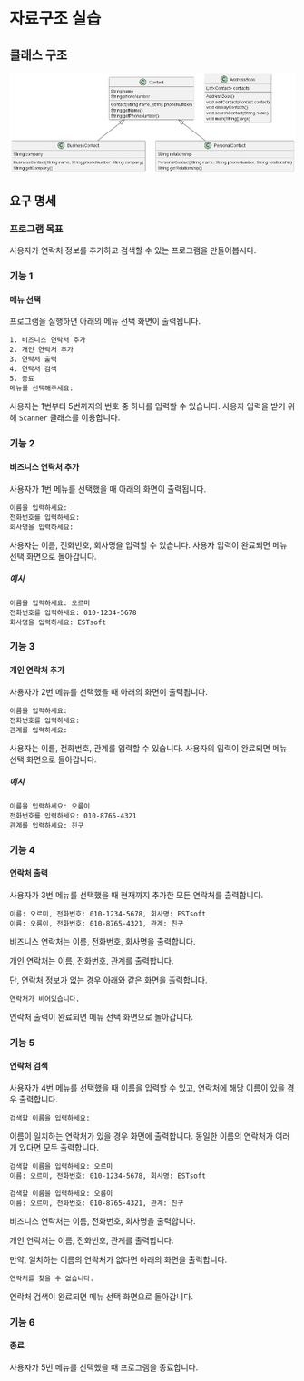 # 자료구조 실습

## 클래스 구조

![UML](./images/ContactUML.png)

## 요구 명세

### 프로그램 목표

사용자가 연락처 정보를 추가하고 검색할 수 있는 프로그램을 만들어봅시다.

### 기능 1

#### 메뉴 선택

프로그램을 실행하면 아래의 메뉴 선택 화면이 출력됩니다.

```
1. 비즈니스 연락처 추가
2. 개인 연락처 추가
3. 연락처 출력
4. 연락처 검색
5. 종료
메뉴를 선택해주세요: 
````

사용자는 1번부터 5번까지의 번호 중 하나를 입력할 수 있습니다. 사용자 입력을 받기 위해 `Scanner` 클래스를 이용합니다.

### 기능 2

#### 비즈니스 연락처 추가

사용자가 1번 메뉴를 선택했을 때 아래의 화면이 출력됩니다.

```
이름을 입력하세요: 
전화번호를 입력하세요: 
회사명을 입력하세요: 
```

사용자는 이름, 전화번호, 회사명을 입력할 수 있습니다. 사용자 입력이 완료되면 메뉴 선택 화면으로 돌아갑니다.

##### 예시

```
이름을 입력하세요: 오르미
전화번호를 입력하세요: 010-1234-5678
회사명을 입력하세요: ESTsoft
```

### 기능 3

#### 개인 연락처 추가

사용자가 2번 메뉴를 선택했을 때 아래의 화면이 출력됩니다.

```
이름을 입력하세요: 
전화번호를 입력하세요: 
관계를 입력하세요: 
```

사용자는 이름, 전화번호, 관계를 입력할 수 있습니다. 사용자의 입력이 완료되면 메뉴 선택 화면으로 돌아갑니다.

##### 예시

```
이름을 입력하세요: 오름이
전화번호를 입력하세요: 010-8765-4321
관계를 입력하세요: 친구
```

### 기능 4

#### 연락처 출력

사용자가 3번 메뉴를 선택했을 때 현재까지 추가한 모든 연락처를 출력합니다.

```
이름: 오르미, 전화번호: 010-1234-5678, 회사명: ESTsoft
이름: 오름이, 전화번호: 010-8765-4321, 관계: 친구
```

비즈니스 연락처는 이름, 전화번호, 회사명을 출력합니다.

개인 연락처는 이름, 전화번호, 관계를 출력합니다.

단, 연락처 정보가 없는 경우 아래와 같은 화면을 출력합니다.

```
연락처가 비어있습니다.
```

연락처 출력이 완료되면 메뉴 선택 화면으로 돌아갑니다.

### 기능 5

#### 연락처 검색

사용자가 4번 메뉴를 선택했을 때 이름을 입력할 수 있고, 연락처에 해당 이름이 있을 경우 출력합니다.

```
검색할 이름을 입력하세요: 
```

이름이 일치하는 연락처가 있을 경우 화면에 출력합니다. 동일한 이름의 연락처가 여러 개 있다면 모두 출력합니다.

```
검색할 이름을 입력하세요: 오르미
이름: 오르미, 전화번호: 010-1234-5678, 회사명: ESTsoft
```

```
검색할 이름을 입력하세요: 오름이
이름: 오르미, 전화번호: 010-8765-4321, 관계: 친구
```

비즈니스 연락처는 이름, 전화번호, 회사명을 출력합니다.

개인 연락처는 이름, 전화번호, 관계를 출력합니다.

만약, 일치하는 이름의 연락처가 없다면 아래의 화면을 출럭합니다.

```
연락처를 찾을 수 없습니다.
```

연락처 검색이 완료되면 메뉴 선택 화면으로 돌아갑니다.

### 기능 6

#### 종료

사용자가 5번 메뉴를 선택했을 때 프로그램을 종료합니다.